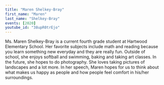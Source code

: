 ```yaml
---
title: "Maren Shelkey-Bray"
first_name: "Maren"
last_name: "Shelkey-Bray"
events: [2020]
youtube_id: "38upR0trEjo"
---
```


Ms. Maren Shelkey-Bray is a current fourth grade student at Hartwood Elementary School. Her favorite subjects include math and reading because you learn something new everyday and they are really fun. Outside of school, she enjoys softball and swimming, baking and taking art classes. In the future, she hopes to do photography. She loves taking pictures of landscapes and a lot more. In her speech, Maren hopes for us to think about what makes us happy as people and how people feel comfort in his/her surroundings.
